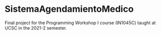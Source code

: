 # SistemaAgendamientoMedico
Final project for the Programming Workshop I course (IN1045C) taught at UCSC in the 2021-2 semester.
